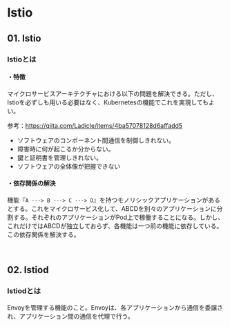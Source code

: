 # Istio

## 01. Istio

### Istioとは

#### ・特徴

マイクロサービスアーキテクチャにおける以下の問題を解決できる。ただし、Istioを必ずしも用いる必要はなく、Kubernetesの機能でこれを実現してもよい。

参考：https://qiita.com/Ladicle/items/4ba57078128d6affadd5

- ソフトウェアのコンポーネント間通信を制御しきれない。
- 障害時に何が起こるか分からない。
- 鍵と証明書を管理しきれない。
- ソフトウェアの全体像が把握できない

#### ・依存関係の解決

機能『```A ---> B ---> C ---> D```』を持つモノリシックアプリケーションがあるとする。これをマイクロサービス化して、ABCDを別々のアプリケーションに分割する。それぞれのアプリケーションがPod上で稼働することになる。しかし、これだけではABCDが独立しておらず、各機能は一つ前の機能に依存している。この依存関係を解決する。

<br>

## 02. Istiod

### Istiodとは

Envoyを管理する機能のこと。Envoyは、各アプリケーションから通信を委譲され、アプリケーション間の通信を代理で行う。
